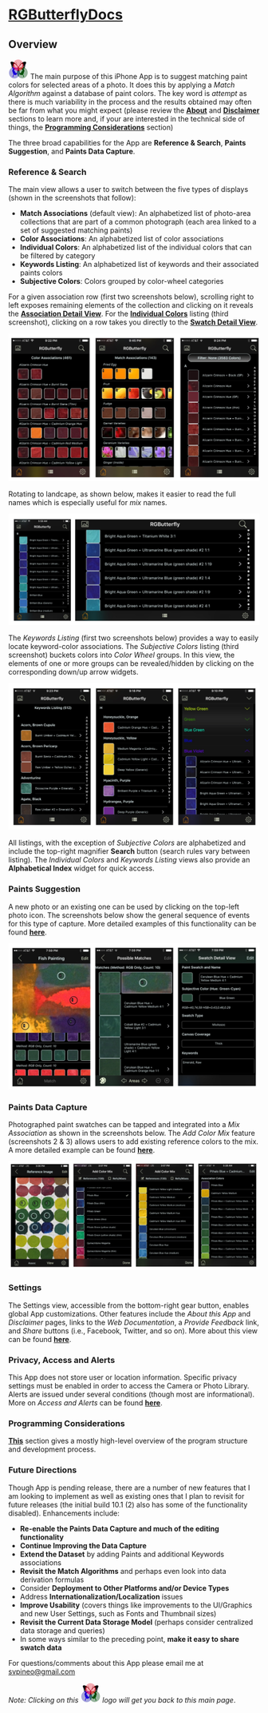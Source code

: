 # [RGButterflyDocs](http://rgbutterfly.com/)

## Overview

[![RGButterfly Logo](images/RGButterfly_Logo.png)](http://rgbutterfly.com) The main purpose of this iPhone App is to suggest matching paint colors for selected areas of a photo. It does this by applying a _Match Algorithm_ against a database of paint colors. The key word is _attempt_
as there is much variability in the process and the results obtained may often be far from what you might expect (please review the [__About__](About.md) and [__Disclaimer__](Disclaimer.md) sections to learn more and, if your are interested in the technical side of things, the [__Programming Considerations__](Programming.md) section)

The three broad capabilities for the App are __Reference & Search__, __Paints Suggestion__, and __Paints Data Capture__.

### Reference & Search

The main view allows a user to switch between the five types of displays (shown in the screenshots that follow):

* __Match Associations__ (default view): An alphabetized list of photo-area collections that are part of a common photograph (each area linked to a set of suggested matching paints)
* __Color Associations__: An alphabetized list of color associations
* __Individual Colors__: An alphabetized list of the individual colors that can be filtered by category
* __Keywords Listing__: An alphabetized list of keywords and their associated paints colors
* __Subjective Colors__: Colors grouped by color-wheel categories

For a given association row (first two screenshots below), scrolling right to left exposes remaining elements of the collection and clicking on it reveals the [__Association Detail View__](Associations.md). For the [__Individual Colors__](Individual.md) listing (third screenshot), clicking on a row takes you directly to the [__Swatch Detail View__](Detail.md).

![Assoc, Match, and All Views](images/Assoc_Match_and_AllViews.jpg)

Rotating to landcape, as shown below, makes it easier to read the full names which is especially useful for _mix_ names.

![All Portrait and Landscape](images/All_Port_and_LandView.jpg)

The _Keywords Listing_ (first two screenshots below) provides a way to easily locate keyword-color associations. The _Subjective Colors_ listing (third screenshot) buckets colors into _Color Wheel_ groups. In this view, the elements of one or more groups can be revealed/hidden by clicking on the corresponding down/up arrow widgets.

![Keyw and Subj Views](images/Keyw_and_SubjViews.jpg)

All listings, with the exception of _Subjective Colors_ are alphabetized and include the top-right magnifier __Search__ button (search rules vary between listing). The _Individual Colors_ and _Keywords Listing_ views also provide an __Alphabetical Index__ widget for quick access.

### Paints Suggestion

A new photo or an existing one can be used by clicking on the top-left photo icon. The screenshots below show the general sequence of events for this type of capture. More detailed examples of this functionality can be found __[here](ImageMatch.md)__.

![MatchViews](images/MatchViews.jpg)


### Paints Data Capture

Photographed paint swatches can be tapped and integrated into a _Mix Association_ as shown in the screenshots below. The _Add Color Mix_ feature (screenshots 2 & 3) allows users to add existing reference colors to the mix. A more detailed example can be found __[here](DataCapture.md)__.

![DataCapture](images/ManualDataCapture.jpg)

### Settings

The Settings view, accessible from the bottom-right gear button, enables global App customizations. Other features include the _About this App_ and _Disclaimer_ pages, links to the _Web Documentation_, a _Provide Feedback_ link, and _Share_ buttons (i.e., Facebook, Twitter, and so on). More about this view can be found [__here__](Settings.md). 


### Privacy, Access and Alerts

This App does not store user or location information. Specific privacy settings must be enabled in order to access the Camera or Photo Library. Alerts are issued under several conditions (though most are informational). More on _Access and Alerts_ can be found __[here](AccessAndAlerts.md)__.  

### Programming Considerations

[__This__](Programming.md) section gives a mostly high-level overview of the program structure and development process.

### Future Directions

Though App is pending release, there are a number of new features that I am looking to implement as well as existing ones that I plan to revisit for future releases (the initial build 10.1 (2) also has some of the functionality disabled). Enhancements include:

* __Re-enable the Paints Data Capture and much of the editing functionality__
* __Continue Improving the Data Capture__
* __Extend the Dataset__ by adding Paints and additional Keywords associations
* __Revisit the Match Algorithms__ and perhaps even look into data derivation formulas
* Consider __Deployment to Other Platforms and/or Device Types__
* Address __Internationalization/Localization__ issues
* __Improve Usability__ (covers things like improvements to the UI/Graphics and new User Settings, such as Fonts and Thumbnail sizes)
* __Revisit the Current Data Storage Model__ (perhaps consider centralized data storage and queries)
* In some ways similar to the preceding point, __make it easy to share swatch data__

For questions/comments about this App please email me at [svpineo@gmail.com](mailto:svpineo@gmail.com)

_Note: Clicking on this ![RGButterfly Logo](images/RGButterfly_Logo.png) logo will get you back to this main page_.

